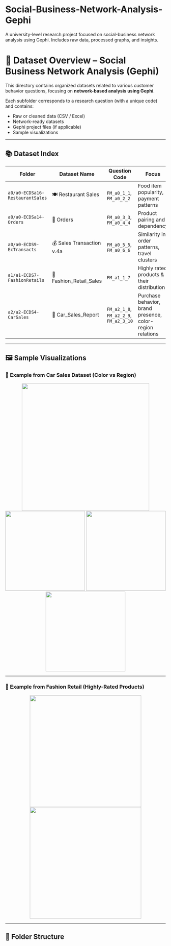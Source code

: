 # Social-Business-Network-Analysis-Gephi
A university-level research project focused on social-business network analysis using Gephi. Includes raw data, processed graphs, and insights.


# 📁 Dataset Overview – Social Business Network Analysis (Gephi)

This directory contains organized datasets related to various customer behavior questions, focusing on **network-based analysis using Gephi**.

Each subfolder corresponds to a research question (with a unique code) and contains:
- Raw or cleaned data (CSV / Excel)
- Network-ready datasets
- Gephi project files (if applicable)
- Sample visualizations

---

## 📚 Dataset Index

| Folder | Dataset Name | Question Code | Focus |
|--------|--------------|----------------|-------|
| `a0/a0-ECDSa16-RestaurantSales` | 🍽️ Restaurant Sales | `FM_a0_1_1`, `FM_a0_2_2` | Food item popularity, payment patterns |
| `a0/a0-ECDSa14-Orders` | 🧾 Orders | `FM_a0_3_3`, `FM_a0_4_4` | Product pairing and dependency |
| `a0/a0-ECDS9-EcTransacts` | 💰 Sales Transaction v.4a | `FM_a0_5_5`, `FM_a0_6_6` | Similarity in order patterns, travel clusters |
| `a1/a1-ECDS7-FashionRetails` | 👕 Fashion_Retail_Sales | `FM_a1_1_7` | Highly rated products & their distribution |
| `a2/a2-ECDS4-CarSales` | 🚗 Car_Sales_Report | `FM_a2_1_8`, `FM_a2_2_9`, `FM_a2_3_10` | Purchase behavior, brand presence, color-region relations |

---

## 🖼️ Sample Visualizations

### 🔹 Example from Car Sales Dataset (Color vs Region)

<div align="center">
  <img src="../10/10.png" width="400"/>
  <img src="../10/Red.png" width="250"/>
  <img src="../10/Black.png" width="250"/>
  <img src="../10/White.png" width="250"/>
</div>

---

### 🔹 Example from Fashion Retail (Highly-Rated Products)

<div align="center">
  <img src="../a1/a1-ECDS7-FashionRetails/7-1.png" width="350"/>
  <img src="../a1/a1-ECDS7-FashionRetails/7-2.png" width="350"/>
</div>

---

## 📂 Folder Structure

